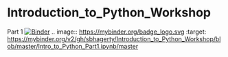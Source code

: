 # Introduction_to_Python_Workshop

Part 1
[![Binder](https://mybinder.org/badge_logo.svg)](https://mybinder.org/v2/gh/sbhagerty/Introduction_to_Python_Workshop/blob/master/Intro_to_Python_Part1.ipynb/master)
.. image:: https://mybinder.org/badge_logo.svg
 :target: https://mybinder.org/v2/gh/sbhagerty/Introduction_to_Python_Workshop/blob/master/Intro_to_Python_Part1.ipynb/master
